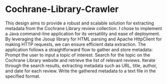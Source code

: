 # Cochrane-Library-Crawler

This design aims to provide a robust and scalable solution for extracting metadata from the Cochrane Library review collection. I chose to implement a Java command-line application for its versatility and ease of deployment. By leveraging the Jsoup library for HTML parsing and Apache HttpClient for making HTTP requests, we can ensure efficient data extraction.
The application follows a straightforward flow to gather and store metadata:
Prompt the user to input a topic of interest.
Search for the topic on the Cochrane Library website and retrieve the list of relevant reviews.
Iterate through the search results, extracting metadata such as URL, title, author, and date for each review.
Write the gathered metadata to a text file in the specified format.